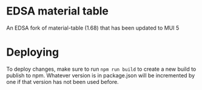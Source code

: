 # EDSA material table

An EDSA fork of material-table (1.68) that has been updated to MUI 5

# Deploying

To deploy changes, make sure to run `npm run build` to create a new build to publish to npm. Whatever version is in package.json will be incremented by one if that version has not been used before.
